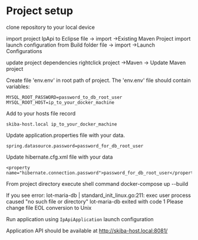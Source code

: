 # Project setup

clone repository to your local device

import project IpApi to Eclipse  file -> import ->Existing Maven Project
import launch configuration from Build folder file -> import ->Launch Configurations

update project dependencies rightclick project ->Maven -> Update Maven project


Create file 'env.env' in root path of project.
The 'env.env' file should contain variables:

	MYSQL_ROOT_PASSWORD=password_to_db_root_user
	MYSQL_ROOT_HOST=ip_to_your_docker_machine

Add to your hosts file record
	
	skiba-host.local ip_to_your_docker_machine
	
Update application.properties file with your data.

	spring.datasource.password=password_for_db_root_user

Update hibernate.cfg.xml file with your data

	<property name="hibernate.connection.password">password_for_db_root_user</property>
	
From project directory execute shell command
	docker-compose up --build
	
If you see error:
	lot-maria-db  | standard_init_linux.go:211: exec user process caused "no such file or directory"
	lot-maria-db exited with code 1
Please change file EOL conversion to Unix

Run application using `IpApiApplication` launch configuration

Application API should be available at 
	http://skiba-host.local:8081/